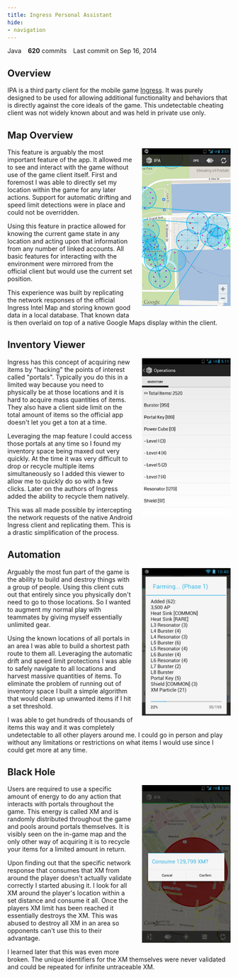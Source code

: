 ```yaml
---
title: Ingress Personal Assistant
hide:
- navigation
---
```

<span class="repo-language-color" style="background-color: #b07219"></span> Java &ensp; **620** commits &ensp; <span style="white-space: nowrap">Last commit on Sep 16, 2014</span>
## Overview
IPA is a third party client for the mobile game [Ingress](https://web.archive.org/web/20160530062707/https://www.ingress.com/). It was purely designed to be used for allowing additional functionality and behaviors that is directly against the core ideals of the game. This undetectable cheating client was not widely known about and was held in private use only.

## Map Overview
<a class="glightbox" href="/assets/images/ipa/map.png" data-type="image" data-width="100%" data-height="auto" data-desc-position="bottom">
	<img
    align="right"
    src="/assets/images/ipa/map.png"
    width="200"
    style="padding-left:20px;padding-bottom:20px;">
</a>

This feature is arguably the most important feature of the app. It allowed me to see and interact with the game without use of the game client itself. First and foremost I was able to directly set my location within the game for any later actions. Support for automatic drifting and speed limit detections were in place and could not be overridden.

Using this feature in practice allowed for knowing the current game state in any location and acting upon that information from any number of linked accounts. All basic features for interacting with the environment were mirrored from the official client but would use the current set position.

This experience was built by replicating the network responses of the official Ingress Intel Map and storing known good data in a local database. That known data is then overlaid on top of a native Google Maps display within the client.

## Inventory Viewer
<a class="glightbox" href="/assets/images/ipa/inventory_overview.png" data-type="image" data-width="100%" data-height="auto" data-desc-position="bottom">
	<img
    align="right"
    src="/assets/images/ipa/inventory_overview.png"
    width="200"
    style="padding-left:20px;padding-bottom:20px;">
</a>
Ingress has this concept of acquiring new items by "hacking" the points of interest called "portals". Typically you do this in a limited way because you need to physically be at those locations and it is hard to acquire mass quantities of items. They also have a client side limit on the total amount of items so the official app doesn't let you get a ton at a time.

Leveraging the map feature I could access those portals at any time so I found my inventory space being maxed out very quickly. At the time it was very difficult to drop or recycle multiple items simultaneously so I added this viewer to allow me to quickly do so with a few clicks. Later on the authors of Ingress added the ability to recycle them natively.

This was all made possible by intercepting the network requests of the native Android Ingress client and replicating them. This is a drastic simplification of the process.

## Automation
<a class="glightbox" href="/assets/images/ipa/farming_in_progress.png" data-type="image" data-width="100%" data-height="auto" data-desc-position="bottom">
	<img
    align="right"
    src="/assets/images/ipa/farming_in_progress.png"
    width="200"
    style="padding-left:20px;padding-bottom:20px;">
</a>
Arguably the most fun part of the game is the ability to build and destroy things with a group of people. Using this client cuts out that entirely since you physically don't need to go to those locations. So I wanted to augment my normal play with teammates by giving myself essentially unlimited gear.

Using the known locations of all portals in an area I was able to build a shortest path route to them all. Leveraging the automatic drift and speed limit protections I was able to safely navigate to all locations and harvest massive quantities of items. To eliminate the problem of running out of inventory space I built a simple algorithm that would clean up unwanted items if I hit a set threshold.

I was able to get hundreds of thousands of items this way and it was completely undetectable to all other players around me. I could go in person and play without any limitations or restrictions on what items I would use since I could get more at any time.

## Black Hole
<a class="glightbox" href="/assets/images/ipa/black_hole.png" data-type="image" data-width="100%" data-height="auto" data-desc-position="bottom">
	<img
    align="right"
    src="/assets/images/ipa/black_hole.png"
    width="200"
    style="padding-left:20px;padding-bottom:20px;">
</a>
Users are required to use a specific amount of energy to do any action that interacts with portals throughout the game. This energy is called XM and is randomly distributed throughout the game and pools around portals themselves. It is visibly seen on the in-game map and the only other way of acquiring it is to recycle your items for a limited amount in return.

Upon finding out that the specific network response that consumes that XM from around the player doesn't actually validate correctly I started abusing it. I look for all XM around the player's location within a set distance and consume it all. Once the players XM limit has been reached it essentially destroys the XM. This was abused to destroy all XM in an area so opponents can't use this to their advantage.

I learned later that this was even more broken. The unique identifiers for the XM themselves were never validated and could be repeated for infinite untraceable XM.
